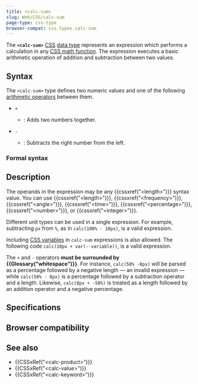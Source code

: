 ```yaml
---
title: <calc-sum>
slug: Web/CSS/calc-sum
page-type: css-type
browser-compat: css.types.calc-sum
---
```




The **`<calc-sum>`** [CSS](/Web/CSS) [data type](/Web/CSS/CSS_Types) represents an expression which performs a calculation in any [CSS math function](/Web/CSS/CSS_Functions#math_functions). The expression executes a basic arithmetic operation of addition and subtraction between two values.

## Syntax

The `<calc-sum>` type defines two numeric values and one of the following [arithmetic operators](/Learn/JavaScript/First_steps/Math#arithmetic_operators) between them.

- `+`

  - : Adds two numbers together.

- `-`

  - : Subtracts the right number from the left.

### Formal syntax



## Description

The operands in the expression may be any {{cssxref("&lt;length&gt;")}} syntax value. You can use {{cssxref("&lt;length&gt;")}}, {{cssxref("&lt;frequency&gt;")}}, {{cssxref("&lt;angle&gt;")}}, {{cssxref("&lt;time&gt;")}}, {{cssxref("&lt;percentage&gt;")}}, {{cssxref("&lt;number&gt;")}}, or {{cssxref("&lt;integer&gt;")}}.

Different unit types can be used in a single expression. For example, subtracting `px` from `%`, as in `calc(100% - 10px)`, is a valid expression.

Including [CSS variables](/Web/CSS/CSS_cascading_variables) in `calc-sum` expressions is also allowed. The following code `calc(10px + var(--variable))`, is a valid expression.

The `+` and `-` operators **must be surrounded by {{Glossary("whitespace")}}**. For instance, `calc(50% -8px)` will be parsed as a percentage followed by a negative length — an invalid expression — while `calc(50% - 8px)` is a percentage followed by a subtraction operator and a length. Likewise, `calc(8px + -50%)` is treated as a length followed by an addition operator and a negative percentage.

## Specifications



## Browser compatibility



## See also

- {{CSSxRef("&lt;calc-product&gt;")}}
- {{CSSxRef("&lt;calc-value&gt;")}}
- {{CSSxRef("&lt;calc-keyword&gt;")}}

